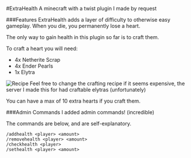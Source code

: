 #ExtraHealth
A minecraft with a twist plugin I made by request

###Features
ExtraHealth adds a layer of difficulty to otherwise easy gameplay. When you die, you permanently lose a heart.

The only way to gain health in this plugin so far is to craft them. 

To craft a heart you will need:
- 4x Netherite Scrap
- 4x Ender Pearls
- 1x Elytra

![Recipe](https://i.ibb.co/x5MRgps/Screenshot-2022-05-05-215611.png)
Feel free to change the crafting recipe if it seems expensive, the server I made this for had craftable elytras (unfortunately)

You can have a max of 10 extra hearts if you craft them.

###Admin Commands
I added admin commands! (incredible)

The commands are below, and are self-explanatory.
```
/addhealth <player> <amount>
/removehealth <player> <amount>
/checkhealth <player>
/sethealth <player> <amount>
```

